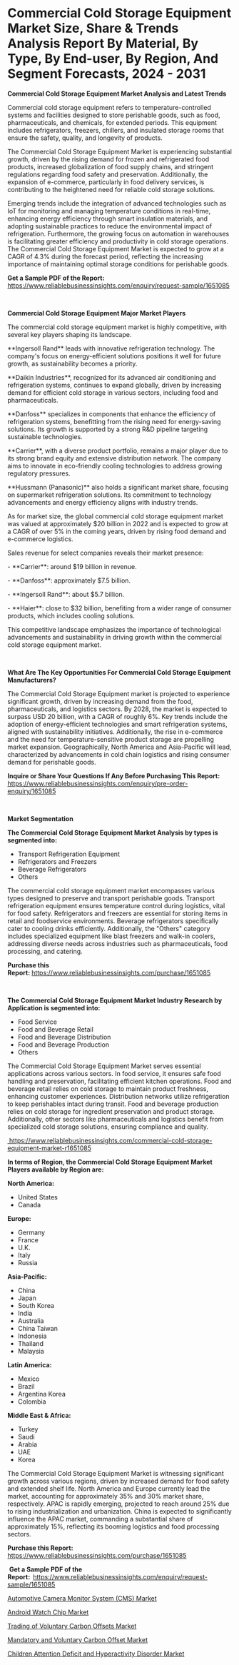 <p><h1>Commercial Cold Storage Equipment Market Size, Share & Trends Analysis Report By Material, By Type, By End-user, By Region, And Segment Forecasts, 2024 - 2031</h1></p><p><strong>Commercial Cold Storage Equipment Market Analysis and Latest Trends</strong></p>
<p><p>Commercial cold storage equipment refers to temperature-controlled systems and facilities designed to store perishable goods, such as food, pharmaceuticals, and chemicals, for extended periods. This equipment includes refrigerators, freezers, chillers, and insulated storage rooms that ensure the safety, quality, and longevity of products.</p><p>The Commercial Cold Storage Equipment Market is experiencing substantial growth, driven by the rising demand for frozen and refrigerated food products, increased globalization of food supply chains, and stringent regulations regarding food safety and preservation. Additionally, the expansion of e-commerce, particularly in food delivery services, is contributing to the heightened need for reliable cold storage solutions.</p><p>Emerging trends include the integration of advanced technologies such as IoT for monitoring and managing temperature conditions in real-time, enhancing energy efficiency through smart insulation materials, and adopting sustainable practices to reduce the environmental impact of refrigeration. Furthermore, the growing focus on automation in warehouses is facilitating greater efficiency and productivity in cold storage operations. The Commercial Cold Storage Equipment Market is expected to grow at a CAGR of 4.3% during the forecast period, reflecting the increasing importance of maintaining optimal storage conditions for perishable goods.</p></p>
<p><strong>Get a Sample PDF of the Report:&nbsp;</strong> <a href="https://www.reliablebusinessinsights.com/enquiry/request-sample/1651085?utm_campaign=1109&utm_medium=2&utm_source=Github&utm_content=ia&utm_term=08122024&utm_id=commercial-cold-storage-equipment">https://www.reliablebusinessinsights.com/enquiry/request-sample/1651085</a></p>
<p>&nbsp;</p>
<p><strong>Commercial Cold Storage Equipment Major Market Players</strong></p>
<p><p>The commercial cold storage equipment market is highly competitive, with several key players shaping its landscape. </p><p>**Ingersoll Rand** leads with innovative refrigeration technology. The company's focus on energy-efficient solutions positions it well for future growth, as sustainability becomes a priority. </p><p>**Daikin Industries**, recognized for its advanced air conditioning and refrigeration systems, continues to expand globally, driven by increasing demand for efficient cold storage in various sectors, including food and pharmaceuticals.</p><p>**Danfoss** specializes in components that enhance the efficiency of refrigeration systems, benefitting from the rising need for energy-saving solutions. Its growth is supported by a strong R&D pipeline targeting sustainable technologies.</p><p>**Carrier**, with a diverse product portfolio, remains a major player due to its strong brand equity and extensive distribution network. The company aims to innovate in eco-friendly cooling technologies to address growing regulatory pressures.</p><p>**Hussmann (Panasonic)** also holds a significant market share, focusing on supermarket refrigeration solutions. Its commitment to technology advancements and energy efficiency aligns with industry trends.</p><p>As for market size, the global commercial cold storage equipment market was valued at approximately $20 billion in 2022 and is expected to grow at a CAGR of over 5% in the coming years, driven by rising food demand and e-commerce logistics.</p><p>Sales revenue for select companies reveals their market presence: </p><p>- **Carrier**: around $19 billion in revenue.</p><p>- **Danfoss**: approximately $7.5 billion.</p><p>- **Ingersoll Rand**: about $5.7 billion.</p><p>- **Haier**: close to $32 billion, benefiting from a wider range of consumer products, which includes cooling solutions.</p><p>This competitive landscape emphasizes the importance of technological advancements and sustainability in driving growth within the commercial cold storage equipment market.</p></p>
<p>&nbsp;</p>
<p><strong>What Are The Key Opportunities For Commercial Cold Storage Equipment Manufacturers?</strong></p>
<p><p>The Commercial Cold Storage Equipment market is projected to experience significant growth, driven by increasing demand from the food, pharmaceuticals, and logistics sectors. By 2028, the market is expected to surpass USD 20 billion, with a CAGR of roughly 6%. Key trends include the adoption of energy-efficient technologies and smart refrigeration systems, aligned with sustainability initiatives. Additionally, the rise in e-commerce and the need for temperature-sensitive product storage are propelling market expansion. Geographically, North America and Asia-Pacific will lead, characterized by advancements in cold chain logistics and rising consumer demand for perishable goods.</p></p>
<p><strong>Inquire or Share Your Questions If Any Before Purchasing This Report:</strong> <a href="https://www.reliablebusinessinsights.com/enquiry/pre-order-enquiry/1651085?utm_campaign=1109&utm_medium=2&utm_source=Github&utm_content=ia&utm_term=08122024&utm_id=commercial-cold-storage-equipment">https://www.reliablebusinessinsights.com/enquiry/pre-order-enquiry/1651085</a></p>
<p>&nbsp;</p>
<p><strong>Market Segmentation</strong></p>
<p><strong>The Commercial Cold Storage Equipment Market Analysis by types is segmented into:</strong></p>
<p><ul><li>Transport Refrigeration Equipment</li><li>Refrigerators and Freezers</li><li>Beverage Refrigerators</li><li>Others</li></ul></p>
<p><p>The commercial cold storage equipment market encompasses various types designed to preserve and transport perishable goods. Transport refrigeration equipment ensures temperature control during logistics, vital for food safety. Refrigerators and freezers are essential for storing items in retail and foodservice environments. Beverage refrigerators specifically cater to cooling drinks efficiently. Additionally, the "Others" category includes specialized equipment like blast freezers and walk-in coolers, addressing diverse needs across industries such as pharmaceuticals, food processing, and catering.</p></p>
<p><strong>Purchase this Report:&nbsp;</strong><a href="https://www.reliablebusinessinsights.com/purchase/1651085?utm_campaign=1109&utm_medium=2&utm_source=Github&utm_content=ia&utm_term=08122024&utm_id=commercial-cold-storage-equipment">https://www.reliablebusinessinsights.com/purchase/1651085</a></p>
<p>&nbsp;</p>
<p><strong>The Commercial Cold Storage Equipment Market Industry Research by Application is segmented into:</strong></p>
<p><ul><li>Food Service</li><li>Food and Beverage Retail</li><li>Food and Beverage Distribution</li><li>Food and Beverage Production</li><li>Others</li></ul></p>
<p><p>The Commercial Cold Storage Equipment Market serves essential applications across various sectors. In food service, it ensures safe food handling and preservation, facilitating efficient kitchen operations. Food and beverage retail relies on cold storage to maintain product freshness, enhancing customer experiences. Distribution networks utilize refrigeration to keep perishables intact during transit. Food and beverage production relies on cold storage for ingredient preservation and product storage. Additionally, other sectors like pharmaceuticals and logistics benefit from specialized cold storage solutions, ensuring compliance and quality.</p></p>
<p><a href="https://www.reliablebusinessinsights.com/commercial-cold-storage-equipment-market-r1651085?utm_campaign=1109&utm_medium=2&utm_source=Github&utm_content=ia&utm_term=08122024&utm_id=commercial-cold-storage-equipment">&nbsp;https://www.reliablebusinessinsights.com/commercial-cold-storage-equipment-market-r1651085</a></p>
<p><strong>In terms of Region, the Commercial Cold Storage Equipment Market Players available by Region are:</strong></p>
<p>
    <p> <strong> North America: </strong>
        <ul>
            <li>United States</li>
            <li>Canada</li>
        </ul>
        </p> 
    <p> <strong> Europe: </strong>
        <ul>
            <li>Germany</li>
            <li>France</li>
            <li>U.K.</li>
            <li>Italy</li>
            <li>Russia</li>
        </ul>
        </p> 
    <p> <strong> Asia-Pacific: </strong>
        <ul>
            <li>China</li>
            <li>Japan</li>
            <li>South Korea</li>
            <li>India</li>
            <li>Australia</li>
            <li>China Taiwan</li>
            <li>Indonesia</li>
            <li>Thailand</li>
            <li>Malaysia</li>
        </ul>
        </p> 
    <p> <strong> Latin America: </strong>
        <ul>
            <li>Mexico</li>
            <li>Brazil</li>
            <li>Argentina Korea</li>
            <li>Colombia</li>
        </ul>
        </p> 
    <p> <strong> Middle East & Africa: </strong>
        <ul>
            <li>Turkey</li>
            <li>Saudi</li>
            <li>Arabia</li>
            <li>UAE</li>
            <li>Korea</li>
        </ul>
    </p>
    </p>
<p><p>The Commercial Cold Storage Equipment Market is witnessing significant growth across various regions, driven by increased demand for food safety and extended shelf life. North America and Europe currently lead the market, accounting for approximately 35% and 30% market share, respectively. APAC is rapidly emerging, projected to reach around 25% due to rising industrialization and urbanization. China is expected to significantly influence the APAC market, commanding a substantial share of approximately 15%, reflecting its booming logistics and food processing sectors.</p></p>
<p><strong>Purchase this Report: </strong><a href="https://www.reliablebusinessinsights.com/purchase/1651085?utm_campaign=1109&utm_medium=2&utm_source=Github&utm_content=ia&utm_term=08122024&utm_id=commercial-cold-storage-equipment">https://www.reliablebusinessinsights.com/purchase/1651085</a></p>
<p>&nbsp;<strong>Get a Sample PDF of the Report:&nbsp;&nbsp;</strong><a href="https://www.reliablebusinessinsights.com/enquiry/request-sample/1651085?utm_campaign=1109&utm_medium=2&utm_source=Github&utm_content=ia&utm_term=08122024&utm_id=commercial-cold-storage-equipment">https://www.reliablebusinessinsights.com/enquiry/request-sample/1651085</a></p>
<p><strong></strong></p>
<p><p><a href="https://github.com/FahadAhmed223/Market-Research-Report-List-1/blob/main/automotive-camera-monitor-system-cms-market.md?utm_campaign=1109&utm_medium=2&utm_source=Github&utm_content=ia&utm_term=08122024&utm_id=commercial-cold-storage-equipment">Automotive Camera Monitor System (CMS) Market</a></p><p><a href="https://github.com/sherikacas30/Market-Research-Report-List-1/blob/main/android-watch-chip-market.md?utm_campaign=1109&utm_medium=2&utm_source=Github&utm_content=ia&utm_term=08122024&utm_id=commercial-cold-storage-equipment">Android Watch Chip Market</a></p><p><a href="https://www.linkedin.com/pulse/in-depth-analysis-trading-voluntary-carbon-offsets-market-2024-2031-miiif?utm_campaign=1109&utm_medium=2&utm_source=Github&utm_content=ia&utm_term=08122024&utm_id=commercial-cold-storage-equipment">Trading of Voluntary Carbon Offsets Market</a></p><p><a href="https://www.linkedin.com/pulse/mandatory-voluntary-carbon-offset-market-consolidation-impact-1z7yf?utm_campaign=1109&utm_medium=2&utm_source=Github&utm_content=ia&utm_term=08122024&utm_id=commercial-cold-storage-equipment">Mandatory and Voluntary Carbon Offset Market</a></p><p><a href="https://www.linkedin.com/pulse/futur-trend-quest-sl8ue?utm_campaign=1109&utm_medium=2&utm_source=Github&utm_content=ia&utm_term=08122024&utm_id=commercial-cold-storage-equipment">Children Attention Deficit and Hyperactivity Disorder Market</a></p></p>